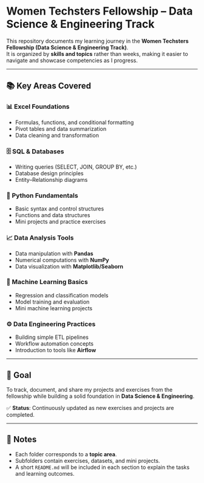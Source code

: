 # Women Techsters Fellowship – Data Science & Engineering Track

This repository documents my learning journey in the **Women Techsters Fellowship (Data Science & Engineering Track)**.  
It is organized by **skills and topics** rather than weeks, making it easier to navigate and showcase competencies as I progress.

---

## 📚 Key Areas Covered

### 📊 Excel Foundations
- Formulas, functions, and conditional formatting  
- Pivot tables and data summarization  
- Data cleaning and transformation  

### 🗄️ SQL & Databases
- Writing queries (SELECT, JOIN, GROUP BY, etc.)  
- Database design principles  
- Entity–Relationship diagrams  

### 🐍 Python Fundamentals
- Basic syntax and control structures  
- Functions and data structures  
- Mini projects and practice exercises  

### 📈 Data Analysis Tools
- Data manipulation with **Pandas**  
- Numerical computations with **NumPy**  
- Data visualization with **Matplotlib/Seaborn**  

### 🤖 Machine Learning Basics
- Regression and classification models  
- Model training and evaluation  
- Mini machine learning projects  

### ⚙️ Data Engineering Practices
- Building simple ETL pipelines  
- Workflow automation concepts  
- Introduction to tools like **Airflow**  

---

## 🚀 Goal
To track, document, and share my projects and exercises from the fellowship while building a solid foundation in **Data Science & Engineering**.  

✅ **Status**: Continuously updated as new exercises and projects are completed.  

---

## 📌 Notes
- Each folder corresponds to a **topic area**.  
- Subfolders contain exercises, datasets, and mini projects.  
- A short `README.md` will be included in each section to explain the tasks and learning outcomes.

